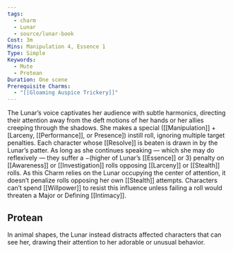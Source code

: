 ```yaml
---
tags:
  - charm
  - Lunar
  - source/lunar-book
Cost: 3m
Mins: Manipulation 4, Essence 1
Type: Simple
Keywords:
  - Mute
  - Protean
Duration: One scene
Prerequisite Charms:
  - "[[Gloaming Auspice Trickery]]"
---
```

The Lunar’s voice captivates her audience with subtle harmonics, directing their attention away from the deft motions of her hands or her allies creeping through the shadows. She makes a special ([[Manipulation]] + [Larceny, [[Performance]], or Presence]) instill roll, ignoring multiple target penalties. Each character whose [[Resolve]] is beaten is drawn in by the Lunar’s patter. As long as she continues speaking — which she may do reflexively — they suffer a −(higher of Lunar’s [[Essence]] or 3) penalty on [[Awareness]] or [[Investigation]] rolls opposing [[Larceny]] or [[Stealth]] rolls. As this Charm relies on the Lunar occupying the center of attention, it doesn’t penalize rolls opposing her own [[Stealth]] attempts. Characters can’t spend [[Willpower]] to resist this influence unless failing a roll would threaten a Major or Defining [[Intimacy]]. 
## Protean 

In animal shapes, the Lunar instead distracts affected characters that can see her, drawing their attention to her adorable or unusual behavior.
